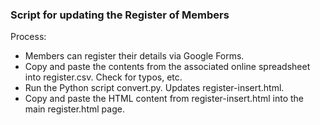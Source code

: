 ### Script for updating the Register of Members

Process:

- Members can register their details via Google Forms. 
- Copy and paste the contents from the associated online spreadsheet into register.csv. Check for typos, etc.
- Run the Python script convert.py. Updates register-insert.html.
- Copy and paste the HTML content from register-insert.html into the main register.html page.